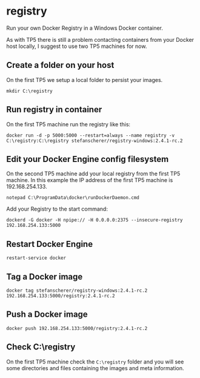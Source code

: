 # registry

Run your own Docker Registry in a Windows Docker container.

As with TP5 there is still a problem contacting containers from your Docker host locally, I suggest to use two TP5 machines for now.

## Create a folder on your host

On the first TP5 we setup a local folder to persist your images.

```
mkdir C:\registry
```

## Run registry in container

On the first TP5 machine run the registry like this:

```
docker run -d -p 5000:5000 --restart=always --name registry -v C:\registry:C:\registry stefanscherer/registry-windows:2.4.1-rc.2
```

## Edit your Docker Engine config filesystem

On the second TP5 machine add your local registry from the first TP5 machine. In this example the IP address of the first TP5 machine is 192.168.254.133.

```
notepad C:\ProgramData\docker\runDockerDaemon.cmd
```

Add your Registry to the start command:

```
dockerd -G docker -H npipe:// -H 0.0.0.0:2375 --insecure-registry 192.168.254.133:5000
```

## Restart Docker Engine

```
restart-service docker
```

## Tag a Docker image

```
docker tag stefanscherer/registry-windows:2.4.1-rc.2 192.168.254.133:5000/registry:2.4.1-rc.2
```

## Push a Docker image

```
docker push 192.168.254.133:5000/registry:2.4.1-rc.2
```

## Check C:\registry

On the first TP5 machine check the `C:\registry` folder and you will see some directories and files containing the images and meta information.
